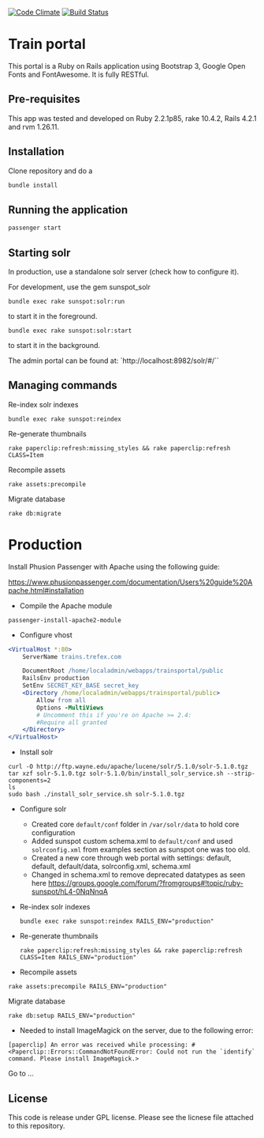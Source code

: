 [![Code Climate](https://codeclimate.com/github/Trefex/trainsportal/badges/gpa.svg)](https://codeclimate.com/github/Trefex/trainsportal)
[![Build Status](https://travis-ci.org/Trefex/trainsportal.svg)](https://travis-ci.org/Trefex/trainsportal)


# Train portal

This portal is a Ruby on Rails application using Bootstrap 3, Google Open Fonts and FontAwesome.
It is fully RESTful.

## Pre-requisites

This app was tested and developed on Ruby 2.2.1p85, rake 10.4.2, Rails 4.2.1 and rvm 1.26.11.

## Installation

Clone repository and do a

```bash
bundle install
```

## Running the application

```bash
passenger start
```

## Starting solr

In production, use a standalone solr server (check how to configure it).

For development, use the gem sunspot_solr

```
bundle exec rake sunspot:solr:run
```

to start it in the foreground.

```
bundle exec rake sunspot:solr:start
```

to start it in the background.

The admin portal can be found at: `http://localhost:8982/solr/#/``

## Managing commands

Re-index solr indexes

```
bundle exec rake sunspot:reindex
```

Re-generate thumbnails

```
rake paperclip:refresh:missing_styles && rake paperclip:refresh CLASS=Item
```

Recompile assets

```
rake assets:precompile
```

Migrate database

```
rake db:migrate
```

# Production

Install Phusion Passenger with Apache using the following guide:

https://www.phusionpassenger.com/documentation/Users%20guide%20Apache.html#installation

* Compile the Apache module

```
passenger-install-apache2-module
```

* Configure vhost

```apache
<VirtualHost *:80>
    ServerName trains.trefex.com

    DocumentRoot /home/localadmin/webapps/trainsportal/public
    RailsEnv production
    SetEnv SECRET_KEY_BASE secret_key
    <Directory /home/localadmin/webapps/trainsportal/public>
        Allow from all
        Options -MultiViews
        # Uncomment this if you're on Apache >= 2.4:
        #Require all granted
    </Directory>
</VirtualHost>
```

* Install solr

```
curl -O http://ftp.wayne.edu/apache/lucene/solr/5.1.0/solr-5.1.0.tgz
tar xzf solr-5.1.0.tgz solr-5.1.0/bin/install_solr_service.sh --strip-components=2
ls
sudo bash ./install_solr_service.sh solr-5.1.0.tgz
```

* Configure solr

  * Created core `default/conf` folder in `/var/solr/data` to hold core configuration
  * Added sunspot custom schema.xml to `default/conf` and used `solrconfig.xml` from examples section as sunspot one was too old.
  * Created a new core through web portal with settings: default, default, default/data, solrconfig.xml, schema.xml
  * Changed in schema.xml to remove deprecated datatypes as seen here https://groups.google.com/forum/?fromgroups#!topic/ruby-sunspot/hL4-0NqNnqA

* Re-index solr indexes

  ```
  bundle exec rake sunspot:reindex RAILS_ENV="production"
  ```

* Re-generate thumbnails

  ```
  rake paperclip:refresh:missing_styles && rake paperclip:refresh CLASS=Item RAILS_ENV="production"
  ```

*  Recompile assets

  ```
  rake assets:precompile RAILS_ENV="production"
  ```

  Migrate database

  ```
  rake db:setup RAILS_ENV="production"
  ```

* Needed to install ImageMagick on the server, due to the following error:

```
[paperclip] An error was received while processing: #<Paperclip::Errors::CommandNotFoundError: Could not run the `identify` command. Please install ImageMagick.>
```

Go to ...

## License

This code is release under GPL license. Please see the licnese file attached to this repository.
